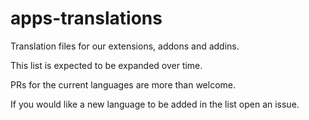 # apps-translations
Translation files for our extensions, addons and addins.

This list is expected to be expanded over time.

PRs for the current languages are more than welcome.

If you would like a new language to be added in the list open an issue.
